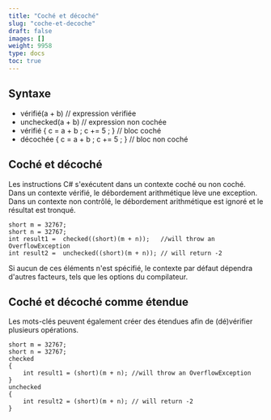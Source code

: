 ```yaml
---
title: "Coché et décoché"
slug: "coche-et-decoche"
draft: false
images: []
weight: 9958
type: docs
toc: true
---
```


## Syntaxe
- vérifié(a + b) // expression vérifiée
- unchecked(a + b) // expression non cochée
- vérifié { c = a + b ; c += 5 ; } // bloc coché
- décochée { c = a + b ; c += 5 ; } // bloc non coché

## Coché et décoché
Les instructions C# s'exécutent dans un contexte coché ou non coché. Dans un contexte vérifié, le débordement arithmétique lève une exception. Dans un contexte non contrôlé, le débordement arithmétique est ignoré et le résultat est tronqué.

    short m = 32767;   
    short n = 32767;
    int result1 =  checked((short)(m + n));   //will throw an OverflowException
    int result2 =  unchecked((short)(m + n)); // will return -2

Si aucun de ces éléments n'est spécifié, le contexte par défaut dépendra d'autres facteurs, tels que les options du compilateur.

## Coché et décoché comme étendue
Les mots-clés peuvent également créer des étendues afin de (dé)vérifier plusieurs opérations.

    short m = 32767;
    short n = 32767;
    checked
    {
        int result1 = (short)(m + n); //will throw an OverflowException
    }
    unchecked
    {
        int result2 = (short)(m + n); // will return -2
    }

